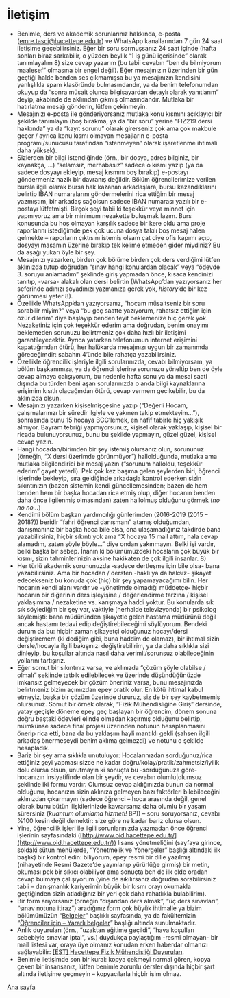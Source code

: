 # İletişim
* Benimle, ders ve akademik sorunlarınız hakkında, e-posta ([emre.tasci@hacettepe.edu.tr](mailto:emre.tasci@hacettepe.edu.tr)) ve WhatsApp kanallarından 7 gün 24 saat iletişime geçebilirsiniz. Eğer bir soru sormuşsanız 24 saat içinde (hafta sonları biraz sarkabilir, o yüzden beylik “1 iş günü içerisinde” olarak tanımlayalım 8) size cevap yazarım (bu tabii cevabın “ben de bilmiyorum maalesef” olmasına bir engel değil). Eğer mesajınızın üzerinden bir gün geçtiği halde benden ses çıkmamışsa bu ya mesajınızın kendisini yanlışlıkla spam klasöründe bulmasındandır, ya da benim telefonumdan okuyup da “sonra müsait olunca bilgisayardan detaylı olarak yanıtlarım” deyip, akabinde de aklımdan çıkmış olmasındandır. Mutlaka bir hatırlatma mesajı gönderin, lütfen çekinmeyin.
* Mesajınızı e-posta ile gönderiyorsanız mutlaka konu kısmını açıklayıcı bir şekilde tanımlayın (boş bırakma, ya da “bir soru” yerine “FIZ219 dersi hakkında” ya da “kayıt sorunu” olarak girerseniz çok ama çok makbule geçer / ayrıca konu kısmı olmayan mesajların e-posta programı/sunucusu tarafından “istenmeyen” olarak işaretlenme ihtimali daha yüksek).
* Sizlerden bir bilgi istendiğinde (örn., bir dosya, adres bilginiz, bir kaynakça, ...) “selamsız, merhabasız” sadece o kısmı yazıp (ya da sadece dosyayı ekleyip, mesaj kısmını boş bırakıp) e-postayı göndermeniz nazik bir davranış değildir. Bölüm öğrencilerimize verilen bursla ilgili olarak bursa hak kazanan arkadaşlara, bursu kazandıklarını belirtip IBAN numaralarını göndermelerini rica ettiğim bir mesaj yazmıştım, bir arkadaş sağolsun sadece IBAN numarası yazılı bir e-postayı lütfetmişti. Birçok şeyi tabii ki teşekkür veya minnet için yapmıyoruz ama bir minimum nezakette buluşmak lazım. Burs konusunda bu hoş olmayan karşılık sadece bir kere oldu ama proje raporlarını istediğimde pek çok ucuna dosya takılı boş mesaj halen gelmekte – raporların çıktısını istemiş olsam çat diye ofis kapımı açıp, dosyayı masamın üzerine bırakıp tek kelime etmeden gider miydiniz? Bu da aşağı yukarı öyle bir şey.
* Mesajınızı yazarken, birden çok bölüme birden çok ders verdiğimi lütfen aklınızda tutup doğrudan “sınav hangi konulardan olacak” veya “ödevde 3. soruyu anlamadım” şeklinde giriş yapmadan önce, kısaca kendinizi tanıtıp, -varsa- alakalı olan dersi belirtin (WhatsApp’dan yazıyorsanız her seferinde adınızı soyadınızı yazmanıza gerek yok, _history_’de bir kez görünmesi yeter 8).
* Özellikle WhatsApp’dan yazıyorsanız, “hocam müsaitseniz bir soru sorabilir miyim?” veya “bu geç saatte yazıyorum, rahatsız ettiğim için özür dilerim” diye başlayıp benden teyit beklemenize hiç gerek yok. Nezaketiniz için çok teşekkür ederim ama doğrudan, benim onayımı beklemeden sorunuzu belirtmeniz çok daha hızlı bir iletişimi garantileyecektir. Ayrıca yatarken telefonumun internet erişimini kapattığımdan  ötürü, her halükarda mesajınızı uygun bir zamanımda göreceğimdir: sabahın 4’ünde bile rahatça yazabilirsiniz.
* Özellikle öğrencilik işleriyle ilgili sorularınızda, cevabı bilmiyorsam, ya bölüm başkanımıza, ya da öğrenci işlerine sorunuzu yöneltip ben de öyle cevap almaya çalışıyorum, bu nedenle hafta sonu ya da mesai saati dışında bu türden beni aşan sorularınızda o anda bilgi kaynaklarına erişimim kısıtlı olacağından ötürü, cevap vermem gecikebilir, bu da aklınızda olsun.
* Mesajınızı yazarken kişiselmişçesine yazıp (“Değerli Hocam, çalışmalarınızı bir süredir ilgiyle ve yakınen takip etmekteyim...”), sonrasında bunu 15 hocaya BCC’lemek, en hafif tabirle hiç yakışık almıyor. Bayram tebriği yapmıyorsunuz, kişisel olarak yaklaşıp, kişisel bir ricada bulunuyorsunuz, bunu bu şekilde yapmayın, güzel güzel, kişisel cevap yazın.
* Hangi hocadan/birimden bir şey istemiş olursanız olun, sorununuz (örneğin, “X dersi üzerimde görünmüyor”) hallolduğunda, mutlaka ama mutlaka bilgilendirici bir mesaj yazın (“sorunum halloldu, teşekkür ederim” gayet yeterli). Pek çok kez başıma gelen şeylerden biri, öğrenci işlerinde bekleyip, sıra geldiğinde arkadaşla kontrol ederken sizin sıkıntınızın (bazen sistemin kendi güncellemesinden; bazen de hem benden hem bir başka hocadan rica etmiş olup, diğer hocanın benden daha önce ilgilenmiş olmasından) zaten hallolmuş olduğunu görmek (_no no no..._)
* Kendimi bölüm başkan yardımcılığı günlerimden (2016-2019 (2015 – 2018?)) beridir “fahri öğrenci danışmanı” atamış olduğumdan, danışmanınız bir başka hoca bile olsa, ona ulaşamadığınız takdirde bana yazabilirsiniz, hiçbir sıkıntı yok ama “X hocaya 15 mail attım, hala cevap alamadım, zaten şöyle böyle...” diye ondan yakınmayın. Belki işi vardır, belki başka bir sebep. İnanın ki bölümümüzdeki hocaların çok büyük bir kısmı, sizin tahminlerinizin aksine hakikaten de çok ilgili insanlar. 8)
* Her türlü akademik sorununuzda -sadece dertleşme için bile olsa- bana yazabilirsiniz. Ama bir hocadan / dersten -haklı ya da haksız- şikayet edecekseniz bu konuda çok (hiç) bir şey yapamayacağımı bilin. Her hocanın kendi alanı vardır ve -yönetimde olmadığı müddetçe- hiçbir hocanın bir diğerinin ders işleyişine / değerlendirme tarzına / kişisel yaklaşımına / nezaketine vs. karışmaya haddi yoktur. Bu konularda sık sık söylediğim bir şey var, vaktiyle (herhalde televizyonda) bir psikolog söylemişti: bana müdüründen şikayetle gelen hastama müdürünü değil ancak hastamı tedavi edip değiştirebileceğimi söylüyorum. Bendeki durum da bu: hiçbir zaman şikayetçi olduğunuz hocayı/dersi değiştiremem (ki dediğim gibi, buna haddim de olamaz), bir ihtimal sizin dersle/hocayla ilgili bakışınızı değiştirebilirim, ya da daha sıklıkla sizi dinleyip, bu koşullar altında nasıl daha verimli/sorunsuz olabileceğinin yollarını tartışırız.
* Eğer somut bir sıkıntınız varsa, ve aklınızda “çözüm şöyle olabilse / olmalı” şeklinde tatbik edilebilecek ve üzerinde düşündüğünüzde imkansız gelmeyecek bir çözüm öneriniz varsa, bunu mesajınızda belirtmeniz bizim açımızdan epey pratik olur. En kötü ihtimal kabul etmeyiz, başka bir çözüm üzerinde dururuz, siz de bir şey kaybetmemiş olursunuz. Somut bir örnek olarak, “Fizik Mühendisliğine Giriş” dersinde, yatay geçişle döneme epey geç başlayan bir öğrencim, dönem sonuna doğru baştaki ödevleri elinde olmadan kaçırmış olduğunu belirtip, mümkünse sadece final projesi üzerinden notunun hesaplanmasını önerip rica etti, bana da bu yaklaşım hayli mantıklı geldi (şahsen ilgili arkadaş önermeseydi benim aklıma gelmezdi) ve notunu o şekilde hesapladık.
* Bariz bir şey ama sıklıkla unutuluyor: Hocalarınızdan sorduğunuz/rica ettiğiniz şeyi yapması sizce ne kadar doğru/kolay/pratik/zahmetsiz/iyilik dolu olursa olsun, unutmayın ki sonuçta bu -sorduğunuza göre- hocanızın insiyatifinde olan bir şeydir, ve cevabın olumlu\|olumsuz şeklinde iki formu vardır. Olumsuz cevap aldığınızda bunun da normal olduğunu, hocanızın sizin aklınıza gelmeyen bazı faktörleri bilebileceğini aklınızdan çıkarmayın (sadece öğrenci – hoca arasında değil, genel olarak bunu bütün ilişkilerinizde kavrarsanız daha olumlu bir yaşam sürersiniz (_kuantum olumlama hizmeti!_ 8P)) – soru soruyorsanız, cevabı %100 kesin değil demektir: size göre ne kadar bariz olursa olsun.
* Yine, öğrencilik işleri ile ilgili sorunlarınızda yazmadan önce öğrenci işlerinin sayfasındaki ([http://www.oid.hacettepe.edu.tr/](http://www.oid.hacettepe.edu.tr/)) lisans yönetmeliğini (sayfaya girince, soldaki sütun menülerde, “Yönetmelik ve Yönergeler” başlığı altındaki ilk başlık)  bir kontrol edin: biliyorum, epey resmi bir dille yazılmış (nihayetinde Resmi Gazete’de yayınlanıp yürürlüğe girmiş) bir metin, okuması pek bir sıkıcı olabiliyor ama sonuçta ben de ilk elde oradan cevap bulmaya çalışıyorum (yine de sıkılırsanız doğrudan sorabilirsiniz tabii – danışmanlık kariyerimin büyük bir kısmı orayı okumakla geçtiğinden sizin atladığınız bir yeri çok daha rahatlıkla bulabilirim).
* Bir form arıyorsanız (örneğin “dışarıdan ders almak”, “üç ders sınavları”, “sınav notuna itiraz”) aradığınız form çok büyük ihtimalle ya bizim bölümümüzün “[Belgeler](http://www.physweb.hacettepe.edu.tr/belgeler.php)” başlıklı sayfasında, ya da fakültemizin “[Öğrenciler için – Yararlı belgeler](http://www.muhfak.hacettepe.edu.tr/tr/menu/yararli_belgeler-178)” başlığı altında sunulmaktadır.
 * Anlık duyuruları (örn., “uzaktan eğitime geçildi”, “hava koşulları sebebiyle sınavlar iptal”, vs.) duydukça paylaştığım -resmi olmayan- bir mail listesi var, oraya üye olmanız konudan erken haberdar olmanızı sağlayabilir: [[EST] Hacettepe Fizik Mühendisliği Duyuruları](https://groups.google.com/g/htepefizmuh).
* Benimle iletişimde son bir kural: kopya çekmeyi normal gören, kopya çeken bir insansanız, lütfen benimle zorunlu dersler dışında hiçbir şart altında iletişime geçmeyin – kopyacılarla hiçbir işim olmaz.

[Ana sayfa](README.md)
